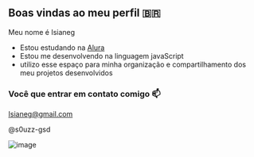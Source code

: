 ## Boas vindas ao meu perfil 🇧🇷

Meu nome é Isianeg

- Estou estudando na [Alura](https://www.alura.com.br)
- Estou me desenvolvendo na linguagem javaScript
- utilizo esse espaço para minha organização e compartilhamento dos meu projetos desenvolvidos

 ### Você que entrar em contato comigo 📫

 Isianeg@gmail.com
 
 @s0uzz-gsd


![image](https://github.com/user-attachments/assets/a0eb9bea-2351-4c1e-8de7-2251acbd6bc1)
